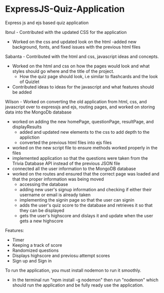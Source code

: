 # ExpressJS-Quiz-Application
Express js and ejs based quiz application


Ibnul - Contributed with the updated CSS for the application
 - Worked on the css and updated look on the html
   -added new background, fonts, and fixed issues with the previous html files

Sabanta - Contributed with the html and css, javascript ideas and concepts.
 - Worked on the html and css on how the pages would look and what styles should go where and the title of the project.
   - How the quiz page should look, i.e similar to flashcards and the look of Quizlet
 - Contributed ideas to ideas for the javascript and what features should be added 

Wilson - Worked on converting the old application from html, css, and javascript over to expressjs and ejs, routing pages, and worked on storing data into the MongoDb database
  - worked on adding the new homePage, questionPage, resultPage, and displayResults
    - added and updated new elements to the css to add depth to the appliction 
    - converted the previous html files into ejs files
  - worked on the new script file to ensure methods worked properly in the files
  - implemented application so that the questions were taken from the Trivia Database API instead of the previous JSON file
  - connected all the user information to the MongoDB database
  - worked on the routes and ensured that the correct page was loaded and that the proper information was being moved
    - accessing the database
    - adding new user's signup information and checking if either their username or email is already taken
    - implementing the signin page so that the user can signin
    - adds the user's quiz score to the database and retrieves it so that they can be displayed
    - gets the user's highscore and dislays it and update when the user gets a new highscore
  
Features:
 - Timer
 - Keeping a track of score
 - Randomized questions
 - Displays highscore and previosu attempt scores
 - Sign up and Sign in 

To run the application, you must install nodemon to run it smoothly.
 - In the terminal run "npm install -g nodemon" then run "nodemon" which should run the application and be fully ready use the application.
